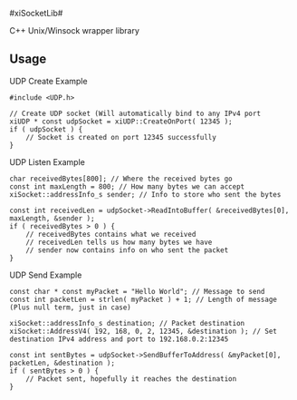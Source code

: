 #xiSocketLib#

C++ Unix/Winsock wrapper library

## Usage ##

UDP Create Example
	
	#include <UDP.h>
	
	// Create UDP socket (Will automatically bind to any IPv4 port
	xiUDP * const udpSocket = xiUDP::CreateOnPort( 12345 );
	if ( udpSocket ) {
		// Socket is created on port 12345 successfully
	}

UDP Listen Example

	char receivedBytes[800]; // Where the received bytes go
	const int maxLength = 800; // How many bytes we can accept
	xiSocket::addressInfo_s sender; // Info to store who sent the bytes

	const int receivedLen = udpSocket->ReadIntoBuffer( &receivedBytes[0], maxLength, &sender );
	if ( receivedBytes > 0 ) {
		// receivedBytes contains what we received
		// receivedLen tells us how many bytes we have
		// sender now contains info on who sent the packet
	}

UDP Send Example

	const char * const myPacket = "Hello World"; // Message to send
	const int packetLen = strlen( myPacket ) + 1; // Length of message (Plus null term, just in case)

	xiSocket::addressInfo_s destination; // Packet destination
	xiSocket::AddressV4( 192, 168, 0, 2, 12345, &destination ); // Set destination IPv4 address and port to 192.168.0.2:12345

	const int sentBytes = udpSocket->SendBufferToAddress( &myPacket[0], packetLen, &destination );
	if ( sentBytes > 0 ) {
		// Packet sent, hopefully it reaches the destination
	}
